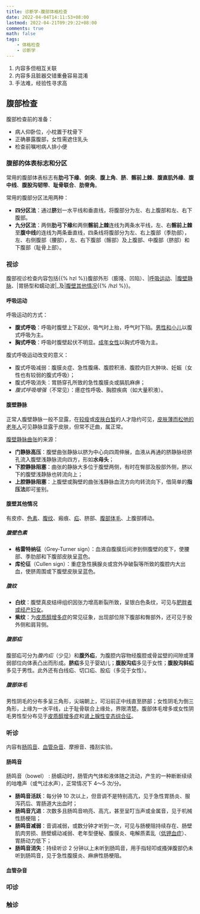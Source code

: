 ```yaml
---
title: 诊断学-腹部体格检查
date: 2022-04-04T14:11:53+08:00
lastmod: 2022-04-21T09:29:22+08:00
comments: true
math: false
tags:
    - 体格检查
    - 诊断学
---
```


1. 内容多但相互关联
2. 内容多且脏器交错重叠容易混淆
3. 手法难，经验性寻求高

## 腹部检查

腹部检查前的准备：

- 病人仰卧位，小枕置于枕骨下
- 正确暴露腹部，女性需遮住乳头
- 检查前嘱咐病人排小便

### 腹部的体表标志和分区

常用的腹部体表标志有**肋弓下缘**、**剑突**、**腹上角**、**脐**、**髂前上棘**、**腹直肌外缘**、**腹中线**、**腹股沟韧带**、**耻骨联合**、**肋脊角**。

常用的腹部分区法用两种：

- **四分区法**：通过**脐**划一水平线和垂直线，将腹部分为左、右上腹部和左、右下腹部。
- **九分区法**：两侧**肋弓下缘**和两侧**髂前上棘**连线为两条水平线，左、右**髂前上棘**至**腹中线**的连线为两条垂直线，四条线将腹部分为左、右上腹部（季肋部），左、右侧腹部（腰部），左、右下腹部（髂部）及上腹部、中腹部（脐部）和下腹部（耻骨上部）。

### 视诊

腹部视诊检查内容包括{{% hzl %}}腹部外形（膨隆、凹陷）、|[呼吸运动](#呼吸运动)、|[腹壁静脉](#腹壁静脉)、|胃肠型和蠕动波|_及|[腹壁其他情况](#腹壁其他情况){{% /hzl %}}。

#### 呼吸运动

呼吸运动的方式：

- **腹式呼吸**：呼吸时腹壁上下起伏，吸气时上抬，呼气时下陷。<ins>男性和小儿</ins>以腹式呼吸为主。
- **胸式呼吸**：呼吸时腹壁起伏不明显。<ins>成年女性</ins>以胸式呼吸为主。

腹式呼吸运动改变的意义：

- 腹式呼吸减弱：腹膜炎症、急性腹痛、腹腔积液、腹腔内巨大肿块、妊娠（女性也有较弱的腹式呼吸）；
- 腹式呼吸消失：胃肠穿孔所致的急性腹膜炎或膈肌麻痹；
- *腹式呼吸增强*（不常见）：癔症性呼吸、胸腔疾病（如大量积液）。

#### 腹壁静脉

正常人腹壁静脉一般不显露，在<ins>较瘦</ins>或<ins>皮肤白皙</ins>的人才隐约可见，<ins>皮肤薄而松弛的老年人</ins>可见静脉显露于皮肤，但常不迂曲，属正常。

<ins>腹壁静脉曲张</ins>的来源：

- **门静脉高压**：腹壁曲张静脉以脐为中心向四周伸展，血液从再通的脐静脉经脐孔流入腹壁浅静脉流向四方，形如**水母头**；
- **下腔静脉阻塞**：曲张的静脉大多位于腹壁两侧，有时在臀部及股部外侧，脐以下的腹壁浅静脉也转流向上；
- **上腔静脉阻塞**：上腹壁或胸壁的曲张浅静脉血流方向均转流向下，借简单的**指压法**即可鉴别。

#### 腹壁其他情况

有皮疹、[色素](#腹壁色素)、[腹纹](#腹纹)、瘢痕、[疝](#腹部疝)、脐部、[腹部体毛](#腹部体毛)、上腹部搏动。

##### 腹壁色素

- **格雷特纳征**（Grey-Turner sign）：血液自腹膜后间渗到侧腹壁的皮下，使腰部、季肋部和下腹部皮肤呈蓝色。
- **库伦征**（Cullen sign）：重症急性胰腺炎或宫外孕破裂等所致的腹腔内大出血，使脐周围或下腹壁皮肤呈蓝色。

##### 腹纹

- **白纹**：腹壁真皮结缔组织因张力增高断裂所致，呈银白色条纹，可见与<ins>肥胖者或经产妇女</ins>。
- **紫纹**：为<ins>皮质醇增多症</ins>的常见征象，出现部位除下腹部和臀部外，还可见于股外侧和肩背侧。

##### 腹部疝

腹部疝可分为*腹内疝*（少见）和**腹外疝**，为腹腔内容物经腹腔或骨盆壁的间隙或薄弱部位向体表凸出而形成。**脐疝**多见于婴幼儿；**腹股沟疝**多见于女性；**腹股沟斜疝**多见于男性。此外还有白线疝、切口疝、股疝（多见于女性）。

##### 腹部体毛

男性阴毛的分布多呈三角形，尖端朝上，可沿前正中线直至脐部；女性阴毛为倒三角形，上缘为一水平线，止于耻骨联合上缘处，界限清楚。腹部体毛增多或女性阴毛男性型分布见于<ins>皮质醇增多症</ins>和<ins>肾上腺性变态综合征</ins>。

### 听诊

内容有[肠鸣音](#肠鸣音)、[血管杂音](#血管杂音)、摩擦音、搔刮实验。

#### 肠鸣音

肠鸣音（bowel）
: 肠蠕动时，肠管内气体和液体随之流动，产生的一种断断续续的咕噜声（或气过水声），正常情况下 4～5 次/分。

- **肠鸣音活跃**：每分钟 10 次以上，但音调不是特别高亢，见于急性胃肠炎、服泻药后、胃肠道大出血时；
- **肠鸣音亢进**：次数多且肠鸣音响亮、高亢，甚至呈叮当声或金属音，见于机械性肠梗阻；
- **肠鸣音减弱**：音调减弱，或数分钟才听到一次，可见与肠梗阻持续存在、肠壁肌肉劳损、肠壁蠕动减弱、老年型便秘、腹膜炎、电解质紊乱（<ins>低钾血症</ins>）、胃肠动力低下；
- **肠鸣音消失**：持续听诊 2 分钟以上未听到肠鸣音，用手指轻叩或搔弹腹部仍未听到肠鸣音，见于急性腹膜炎、麻痹性肠梗阻。

#### 血管杂音

### 叩诊

### 触诊

<!-- TODO：诊断学P174-186 -->
